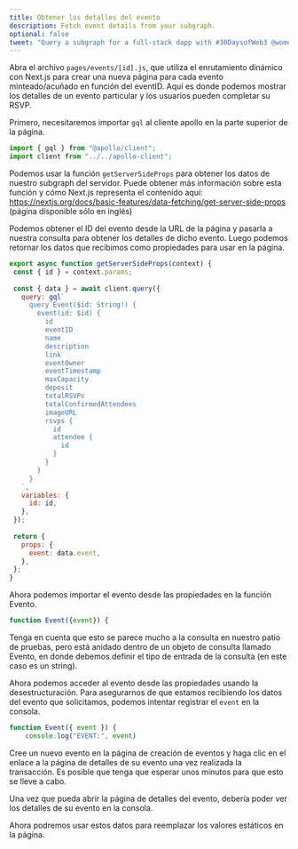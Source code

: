 ```yaml
---
title: Obtener los detalles del evento
description: Fetch event details from your subgraph.
optional: false
tweet: "Query a subgraph for a full-stack dapp with #30DaysofWeb3 @womenbuildweb3 ⛓"
---
```


Abra el archivo `pages/events/[id].js`, que utiliza el enrutamiento dinámico con Next.js para crear una nueva página para cada evento minteado/acuñado en función del eventID. Aquí es donde podemos mostrar los detalles de un evento particular y los usuarios pueden completar su RSVP.

Primero, necesitaremos importar `gql` al cliente apollo en la parte superior de la página.

```javascript
import { gql } from "@apollo/client";
import client from "../../apollo-client";
```

Podemos usar la función `getServerSideProps` para obtener los datos de nuestro subgraph del servidor. Puede obtener más información sobre esta función y cómo Next.js representa el contenido aquí: https://nextjs.org/docs/basic-features/data-fetching/get-server-side-props (página disponible sólo en inglés)

Podemos obtener el ID del evento desde la URL de la página y pasarla a nuestra consulta para obtener los detalles de dicho evento. Luego podemos retornar los datos que recibimos como propiedades para usar en la página.

```javascript
export async function getServerSideProps(context) {
 const { id } = context.params;
 
 const { data } = await client.query({
   query: gql`
     query Event($id: String!) {
       event(id: $id) {
         id
         eventID
         name
         description
         link
         eventOwner
         eventTimestamp
         maxCapacity
         deposit
         totalRSVPs
         totalConfirmedAttendees
         imageURL
         rsvps {
           id
           attendee {
             id
           }
         }
       }
     }
   `,
   variables: {
     id: id,
   },
 });
 
 return {
   props: {
     event: data.event,
   },
 };
}
```

Ahora podemos importar el evento desde las propiedades en la función Evento.

```javascript
function Event({event}) {
```

Tenga en cuenta que esto se parece mucho a la consulta en nuestro patio de pruebas, pero está anidado dentro de un objeto de consulta llamado Evento, en donde debemos definir el tipo de entrada de la consulta (en este caso es un string).

Ahora podemos acceder al evento desde las propiedades usando la desestructuración. Para asegurarnos de que estamos recibiendo los datos del evento que solicitamos, podemos intentar registrar el `event` en la consola.

```javascript
function Event({ event }) {
    console.log("EVENT:", event)
```

Cree un nuevo evento en la página de creación de eventos y haga clic en el enlace a la página de detalles de su evento una vez realizada la transacción. Es posible que tenga que esperar unos minutos para que esto se lleve a cabo.

Una vez que pueda abrir la página de detalles del evento, debería poder ver los detalles de su evento en la consola.

Ahora podremos usar estos datos para reemplazar los valores estáticos en la página.